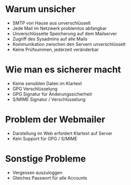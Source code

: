 # Warum unsicher
- SMTP von Hause aus unverschlüsselt
- Jede Mail im Netzwerk problemlos abfangbar
- Unverschlüsselte Speicherung auf dem Mailserver
- Zugriff des Sysadmins auf alle Mails
- Kommunikation zwischen den Servern unverschlüsselt
- Keine Prüfsummen, jederzeit veränderbar

# Wie man es sicherer macht
- Keine sensiblen Daten im Klartext
- GPG Verschlüsselung
- GPG Signatur für Änderungssicherheit
- S/MIME Signatur / Verschlüsselung

# Problem der Webmailer
- Darstellung im Web erfordert Klartext auf Server
- Kein Support für GPG / S/MIME

# Sonstige Probleme
- Vergessen auszuloggen
- Gleiches Passwort für alle Accounts
